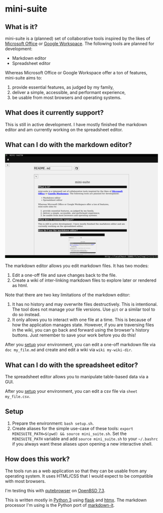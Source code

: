 # mini-suite 

## What is it?

mini-suite is a (planned) set of collaborative tools inspired by the likes of [Microsoft Office](https://www.office.com/) or [Google Workspace](https://workspace.google.com/). The following tools are planned for development:
- Markdown editor
- Spreadsheet editor

Whereas Microsoft Office or Google Workspace offer a ton of features,
mini-suite aims to:
1. provide essential features, as judged by my family,
1. deliver a simple, accessible, and performant experience,
1. be usable from most browsers and operating systems.

## What does it currently support?

This is still in active development. I have mostly finished the markdown editor and am currently working on the spreadsheet editor.

## What can I  do with the markdown editor?

![demo](./media/readme.png)

The markdown editor allows you edit markdown files. It has two modes:
1. Edit a one-off file and save changes back to the file.
1. Create a wiki of inter-linking markdown files to explore later or rendered as html.

Note that there are two key limitations of the markdown editor:
1. It has no history and may overwrite files destructively. This is intentional. The tool does not manage your file versions. Use `git` or a similar tool to do so instead.
1. It only allows you to interact with one file at a time. This is because of how the application manages state. However, if you are traversing files in the wiki, you can go back and forward using the browser's history buttons. Just remember to save your work before you do this!

After you [setup](#setup) your environment, you can edit a one-off markdown file via `doc my_file.md` and create and edit a wiki via `wiki my-wiki-dir`.

## What can I do with the spreadsheet editor?

The spreadsheet editor allows you to manipulate table-based data via a GUI.

After you [setup](#setup) your environment, you can edit a csv file via `sheet my_file.csv`.

## Setup

1. Prepare the environment: `bash setup.sh`.
2. Create aliases for the simple use-case of these tools: `export MINISUITE_PATH=$(pwd) && source mini_suite.sh`. Set the `MINISUITE_PATH` variable and add `source mini_suite.sh` to your `~/.bashrc` if you always want these aliases upon opening a new interactive shell.

## How does this work?

The tools run as a web application so that they can be usable from any operating system. It uses HTML/CSS that I would expect to be compatible with most browsers.

I'm testing this with [qutebrowser](https://www.qutebrowser.org/) on [OpenBSD 7.3](https://www.openbsd.org/73.html).

This is written mostly in [Python 3](https://www.python.org/) using [flask](https://flask.palletsprojects.com/en/3.0.x/) and [htmx](https://htmx.org/). The markdown processor I'm using is the Python port of [markdown-it](https://github.com/markdown-it/markdown-it).
